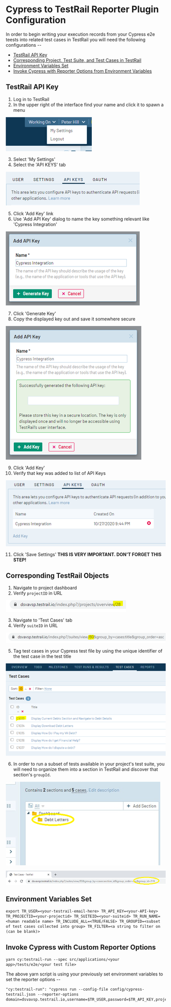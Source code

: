# Cypress to TestRail Reporter Plugin Configuration

In order to begin writing your execution records from your Cypress e2e teests into related test cases in TestRail you will need the following configurations --
* [TestRail API Key](#testrail-api-key)
* [Corresponding Project, Test Suite, and Test Cases in TestRail](#corresponding-testrail-objects)
* [Environment Variables Set](#environment-variables-set)
* [Invoke Cypress with Reporter Options from Environment Variables](#invoke-cypress-with-custom-reporter-options)

## TestRail API Key
1. Log in to TestRail
2. In the upper right of the interface find your name and click it to spawn a menu

![Spawn Menu](spawnmenu.PNG)

3. Select 'My Settings'
4. Select the 'API KEYS' tab

![API Keys Tab](apikeystab.PNG)

5. Click 'Add Key' link
6. Use 'Add API Key' dialog to name the key something relevant like 'Cypress Integration'

![Generate Key](generatekey.PNG)

7. Click 'Generate Key'
8. Copy the displayed key out and save it somewhere secure

![Add key](addkey.png)

9. Click 'Add Key'
10. Verify that key was added to list of API Keys

![Verify key added](verifykeyadded.PNG)

11. Click 'Save Settings' **THIS IS VERY IMPORTANT. DON'T FORGET THIS STEP!**

## Corresponding TestRail Objects
1. Navigate to project dashboard
2. Verify `projectID` in URL

![Verify projectID](projectid.PNG)

3. Navigate to 'Test Cases' tab
4. Verify `suiteID` in URL

![Verify suiteID](suiteid.PNG)

5. Tag test cases in your Cypress test file by using the unique identifier of the test case in the test title

![Use test case IDs in test](testcaseid.PNG)

6. In order to run a subset of tests available in your project's test suite, you will need to organize them into a section in TestRail and discover that section's `groupId`.

![Select relevant section](clickSection.png)

![Note your section's groupId](groupID.png)

## Environment Variables Set
```
export TR_USER=<your-testrail-email-here> TR_API_KEY=<your-API-key> TR_PROJECTID=<your-projectid> TR_SUITEID=<your-suiteid> TR_RUN_NAME=<human readable name> TR_INCLUDE_ALL=<TRUE/FALSE> TR_GROUPID=<subset of test cases collected into group> TR_FILTER=<a string to filter on (can be blank)>
```

## Invoke Cypress with Custom Reporter Options
```
yarn cy:testrail-run --spec src/applications/<your app>/tests/e2e/<your test file>
```
The above yarn script is using your previously set environment variables to set the reporter options --
```
"cy:testrail-run": "cypress run --config-file config/cypress-testrail.json --reporter-options domain=dsvavsp.testrail.io,username=$TR_USER,password=$TR_API_KEY,projectId=$TR_PROJECTID,suiteId=$TR_SUITEID,runName=$TR_RUN_NAME,includeAllInTestRun=$TR_INCLUDE_ALL,groupId=$TR_GROUPID,filter=$TR_FILTER",
```
